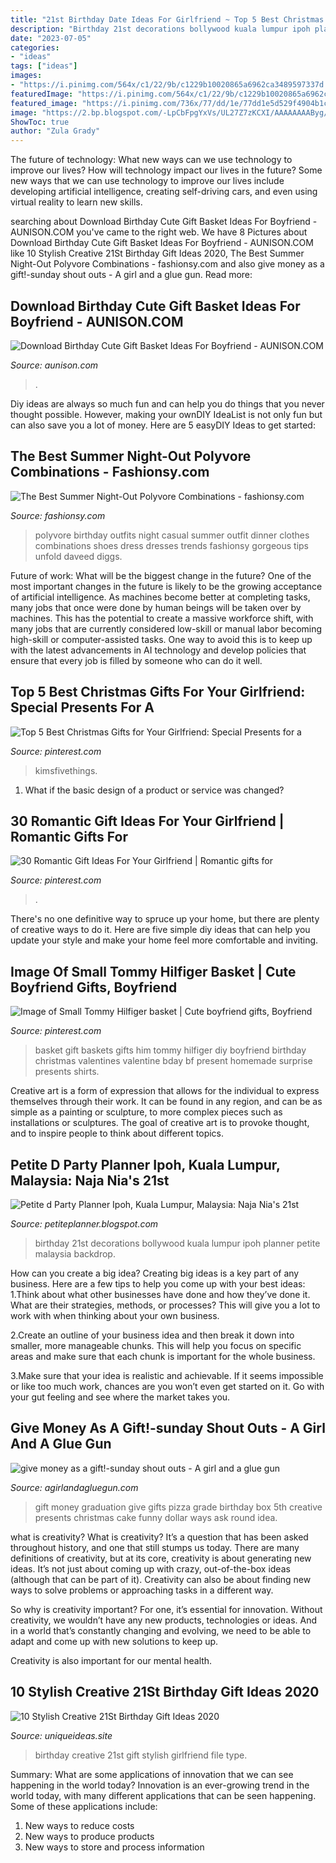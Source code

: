 ```yaml
---
title: "21st Birthday Date Ideas For Girlfriend ~ Top 5 Best Christmas Gifts For Your Girlfriend: Special Presents For A"
description: "Birthday 21st decorations bollywood kuala lumpur ipoh planner petite malaysia backdrop"
date: "2023-07-05"
categories:
- "ideas"
tags: ["ideas"]
images:
- "https://i.pinimg.com/564x/c1/22/9b/c1229b10020865a6962ca3489597337d.jpg"
featuredImage: "https://i.pinimg.com/564x/c1/22/9b/c1229b10020865a6962ca3489597337d.jpg"
featured_image: "https://i.pinimg.com/736x/77/dd/1e/77dd1e5d529f4904b1cb242f45a0f3b4.jpg"
image: "https://2.bp.blogspot.com/-LpCbFpgYxVs/UL27Z7zKCXI/AAAAAAAAByg/T9z_94zEYvg/s1600/13102012289.jpg"
ShowToc: true
author: "Zula Grady"
---
```



The future of technology: What new ways can we use technology to improve our lives?
How will technology impact our lives in the future? Some new ways that we can use technology to improve our lives include developing artificial intelligence, creating self-driving cars, and even using virtual reality to learn new skills.

	

		
searching about Download Birthday Cute Gift Basket Ideas For Boyfriend - AUNISON.COM you've came to the right web. We have 8 Pictures about Download Birthday Cute Gift Basket Ideas For Boyfriend - AUNISON.COM like 10 Stylish Creative 21St Birthday Gift Ideas 2020, The Best Summer Night-Out Polyvore Combinations - fashionsy.com and also give money as a gift!-sunday shout outs - A girl and a glue gun. Read more:
		
    
## Download Birthday Cute Gift Basket Ideas For Boyfriend - AUNISON.COM

<img loading=lazy src="https://i.pinimg.com/564x/c1/22/9b/c1229b10020865a6962ca3489597337d.jpg" onerror="this.onerror=null;this.src='https://tse4.mm.bing.net/th?id=OIP.C2QwgGs1sfFzJQMYBRgTTgHaJ3&amp;pid=15.1';" alt="Download Birthday Cute Gift Basket Ideas For Boyfriend - AUNISON.COM">

_Source: aunison.com_

>. 

	

Diy ideas are always so much fun and can help you do things that you never thought possible. However, making your ownDIY IdeaList is not only fun but can also save you a lot of money. Here are 5 easyDIY Ideas to get started: 

    
## The Best Summer Night-Out Polyvore Combinations - Fashionsy.com

<img loading=lazy src="http://fashionsy.com/wp-content/uploads/2015/07/f9c912803da68b5d192b5c3761f90b7c-600x1024.jpg" onerror="this.onerror=null;this.src='https://tse3.mm.bing.net/th?id=OIP.Owpi6Oln8X-udOR93U5auwHaMo&amp;pid=15.1';" alt="The Best Summer Night-Out Polyvore Combinations - fashionsy.com">

_Source: fashionsy.com_

>polyvore birthday outfits night casual summer outfit dinner clothes combinations shoes dress dresses trends fashionsy gorgeous tips unfold daveed diggs. 

	

Future of work: What will be the biggest change in the future?
One of the most important changes in the future is likely to be the growing acceptance of artificial intelligence. As machines become better at completing tasks, many jobs that once were done by human beings will be taken over by machines. This has the potential to create a massive workforce shift, with many jobs that are currently considered low-skill or manual labor becoming high-skill or computer-assisted tasks. One way to avoid this is to keep up with the latest advancements in AI technology and develop policies that ensure that every job is filled by someone who can do it well.

    
## Top 5 Best Christmas Gifts For Your Girlfriend: Special Presents For A

<img loading=lazy src="https://i.pinimg.com/736x/cd/99/c6/cd99c6c6dfa3e5c1bee4ed5878f14ba0.jpg" onerror="this.onerror=null;this.src='https://tse3.mm.bing.net/th?id=OIP.Y3NyTHv8-BOh9pOwklyaMQHaLG&amp;pid=15.1';" alt="Top 5 Best Christmas Gifts for Your Girlfriend: Special Presents for a">

_Source: pinterest.com_

>kimsfivethings. 

	

1. What if the basic design of a product or service was changed?

    
## 30 Romantic Gift Ideas For Your Girlfriend | Romantic Gifts For

<img loading=lazy src="https://i.pinimg.com/736x/77/dd/1e/77dd1e5d529f4904b1cb242f45a0f3b4.jpg" onerror="this.onerror=null;this.src='https://tse2.mm.bing.net/th?id=OIP.pMrVlXg_jUtfniHbRiY6WgHaMw&amp;pid=15.1';" alt="30 Romantic Gift Ideas For Your Girlfriend | Romantic gifts for">

_Source: pinterest.com_

>. 

	

There's no one definitive way to spruce up your home, but there are plenty of creative ways to do it. Here are five simple diy ideas that can help you update your style and make your home feel more comfortable and inviting.

    
## Image Of Small Tommy Hilfiger Basket | Cute Boyfriend Gifts, Boyfriend

<img loading=lazy src="https://i.pinimg.com/736x/e3/2a/e7/e32ae7ba621285cdca99238995f53bba.jpg" onerror="this.onerror=null;this.src='https://tse2.mm.bing.net/th?id=OIP.-frcD71yIfGmX59FbvLlAQHaJ3&amp;pid=15.1';" alt="Image of Small Tommy Hilfiger basket | Cute boyfriend gifts, Boyfriend">

_Source: pinterest.com_

>basket gift baskets gifts him tommy hilfiger diy boyfriend birthday christmas valentines valentine bday bf present homemade surprise presents shirts. 

	

Creative art is a form of expression that allows for the individual to express themselves through their work. It can be found in any region, and can be as simple as a painting or sculpture, to more complex pieces such as installations or sculptures. The goal of creative art is to provoke thought, and to inspire people to think about different topics.

    
## Petite D Party Planner Ipoh, Kuala Lumpur, Malaysia: Naja Nia&#039;s 21st

<img loading=lazy src="https://2.bp.blogspot.com/-LpCbFpgYxVs/UL27Z7zKCXI/AAAAAAAAByg/T9z_94zEYvg/s1600/13102012289.jpg" onerror="this.onerror=null;this.src='https://tse4.mm.bing.net/th?id=OIP.w7PsjvpZlwo0JSdf-daYoQHaJ4&amp;pid=15.1';" alt="Petite d Party Planner Ipoh, Kuala Lumpur, Malaysia: Naja Nia&#039;s 21st">

_Source: petiteplanner.blogspot.com_

>birthday 21st decorations bollywood kuala lumpur ipoh planner petite malaysia backdrop. 

	

How can you create a big idea?
Creating big ideas is a key part of any business. Here are a few tips to help you come up with your best ideas:
1.Think about what other businesses have done and how they’ve done it. What are their strategies, methods, or processes? This will give you a lot to work with when thinking about your own business.

2.Create an outline of your business idea and then break it down into smaller, more manageable chunks. This will help you focus on specific areas and make sure that each chunk is important for the whole business.

3.Make sure that your idea is realistic and achievable. If it seems impossible or like too much work, chances are you won’t even get started on it. Go with your gut feeling and see where the market takes you.


    
## Give Money As A Gift!-sunday Shout Outs - A Girl And A Glue Gun

<img loading=lazy src="https://www.agirlandagluegun.com/wp-content/uploads/2014/03/4d15f6ddf8997ce4aa2d33f84486a89d.jpg" onerror="this.onerror=null;this.src='https://tse4.mm.bing.net/th?id=OIP.E5dFCnNo18F7xMBwJu2vvwHaJ3&amp;pid=15.1';" alt="give money as a gift!-sunday shout outs - A girl and a glue gun">

_Source: agirlandagluegun.com_

>gift money graduation give gifts pizza grade birthday box 5th creative presents christmas cake funny dollar ways ask round idea. 

	

what is creativity?
What is creativity? It’s a question that has been asked throughout history, and one that still stumps us today. There are many definitions of creativity, but at its core, creativity is about generating new ideas.
It’s not just about coming up with crazy, out-of-the-box ideas (although that can be part of it). Creativity can also be about finding new ways to solve problems or approaching tasks in a different way.

So why is creativity important? For one, it’s essential for innovation. Without creativity, we wouldn’t have any new products, technologies or ideas. And in a world that’s constantly changing and evolving, we need to be able to adapt and come up with new solutions to keep up.

Creativity is also important for our mental health.

    
## 10 Stylish Creative 21St Birthday Gift Ideas 2020

<img loading=lazy src="https://www.uniqueideas.site/wp-content/uploads/21-creative-21st-birthday-gift-ideas-for-girlfriend-that-will-room-2.jpg" onerror="this.onerror=null;this.src='https://tse4.mm.bing.net/th?id=OIP.BxE4MtL7rRxFp7IaXZtYIQHaNK&amp;pid=15.1';" alt="10 Stylish Creative 21St Birthday Gift Ideas 2020">

_Source: uniqueideas.site_

>birthday creative 21st gift stylish girlfriend file type. 

	

Summary: What are some applications of innovation that we can see happening in the world today?
Innovation is an ever-growing trend in the world today, with many different applications that can be seen happening. Some of these applications include: 
1. New ways to reduce costs 
2. New ways to produce products 
3. New ways to store and process information 

